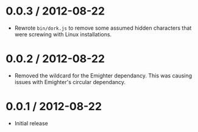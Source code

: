 
0.0.3 / 2012-08-22
==================

  * Rewrote `bin/dork.js` to remove some assumed hidden characters that were
    screwing with Linux installations.

0.0.2 / 2012-08-22
==================

  * Removed the wildcard for the Emighter dependancy. This was causing issues
    with Emighter's circular dependancy.

0.0.1 / 2012-08-22
==================

  * Initial release